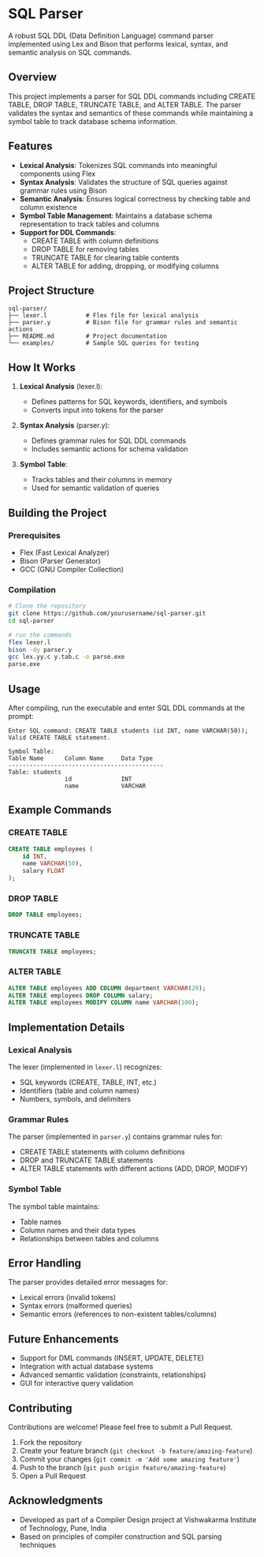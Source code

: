 # SQL Parser

A robust SQL DDL (Data Definition Language) command parser implemented using Lex and Bison that performs lexical, syntax, and semantic analysis on SQL commands.

## Overview

This project implements a parser for SQL DDL commands including CREATE TABLE, DROP TABLE, TRUNCATE TABLE, and ALTER TABLE. The parser validates the syntax and semantics of these commands while maintaining a symbol table to track database schema information.

## Features

- **Lexical Analysis**: Tokenizes SQL commands into meaningful components using Flex
- **Syntax Analysis**: Validates the structure of SQL queries against grammar rules using Bison
- **Semantic Analysis**: Ensures logical correctness by checking table and column existence
- **Symbol Table Management**: Maintains a database schema representation to track tables and columns
- **Support for DDL Commands**:
  - CREATE TABLE with column definitions
  - DROP TABLE for removing tables
  - TRUNCATE TABLE for clearing table contents
  - ALTER TABLE for adding, dropping, or modifying columns

## Project Structure

```
sql-parser/
├── lexer.l           # Flex file for lexical analysis
├── parser.y          # Bison file for grammar rules and semantic actions
├── README.md         # Project documentation
└── examples/         # Sample SQL queries for testing
```

## How It Works

1. **Lexical Analysis** (lexer.l): 
   - Defines patterns for SQL keywords, identifiers, and symbols
   - Converts input into tokens for the parser

2. **Syntax Analysis** (parser.y):
   - Defines grammar rules for SQL DDL commands
   - Includes semantic actions for schema validation

3. **Symbol Table**:
   - Tracks tables and their columns in memory
   - Used for semantic validation of queries

## Building the Project

### Prerequisites

- Flex (Fast Lexical Analyzer)
- Bison (Parser Generator)
- GCC (GNU Compiler Collection)

### Compilation

```bash
# Clone the repository
git clone https://github.com/yourusername/sql-parser.git
cd sql-parser

# run the commands
flex lexer.l
bison -dy parser.y
gcc lex.yy.c y.tab.c -o parse.exe
parse.exe
```

## Usage

After compiling, run the executable and enter SQL DDL commands at the prompt:

```
Enter SQL command: CREATE TABLE students (id INT, name VARCHAR(50));
Valid CREATE TABLE statement.

Symbol Table:
Table Name      Column Name     Data Type      
--------------------------------------------
Table: students     
                id              INT           
                name            VARCHAR       
```

## Example Commands

### CREATE TABLE

```sql
CREATE TABLE employees (
    id INT,
    name VARCHAR(50),
    salary FLOAT
);
```

### DROP TABLE

```sql
DROP TABLE employees;
```

### TRUNCATE TABLE

```sql
TRUNCATE TABLE employees;
```

### ALTER TABLE

```sql
ALTER TABLE employees ADD COLUMN department VARCHAR(20);
ALTER TABLE employees DROP COLUMN salary;
ALTER TABLE employees MODIFY COLUMN name VARCHAR(100);
```

## Implementation Details

### Lexical Analysis

The lexer (implemented in `lexer.l`) recognizes:
- SQL keywords (CREATE, TABLE, INT, etc.)
- Identifiers (table and column names)
- Numbers, symbols, and delimiters

### Grammar Rules

The parser (implemented in `parser.y`) contains grammar rules for:
- CREATE TABLE statements with column definitions
- DROP and TRUNCATE TABLE statements
- ALTER TABLE statements with different actions (ADD, DROP, MODIFY)

### Symbol Table

The symbol table maintains:
- Table names
- Column names and their data types
- Relationships between tables and columns

## Error Handling

The parser provides detailed error messages for:
- Lexical errors (invalid tokens)
- Syntax errors (malformed queries)
- Semantic errors (references to non-existent tables/columns)

## Future Enhancements

- Support for DML commands (INSERT, UPDATE, DELETE)
- Integration with actual database systems
- Advanced semantic validation (constraints, relationships)
- GUI for interactive query validation

## Contributing

Contributions are welcome! Please feel free to submit a Pull Request.

1. Fork the repository
2. Create your feature branch (`git checkout -b feature/amazing-feature`)
3. Commit your changes (`git commit -m 'Add some amazing feature'`)
4. Push to the branch (`git push origin feature/amazing-feature`)
5. Open a Pull Request

## Acknowledgments

- Developed as part of a Compiler Design project at Vishwakarma Institute of Technology, Pune, India
- Based on principles of compiler construction and SQL parsing techniques
